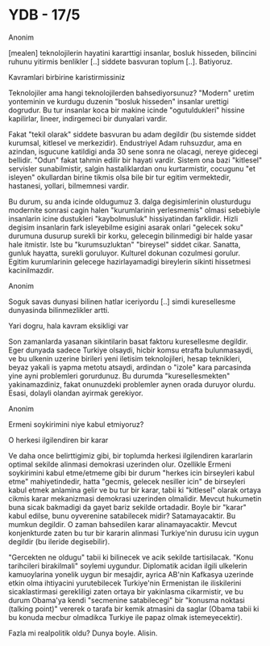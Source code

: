 # YDB - 17/5

Anonim

[mealen] teknolojilerin hayatini kararttigi insanlar, bosluk hisseden, bilincini ruhunu yitirmis benlikler [..] siddete basvuran toplum [..]. Batiyoruz.

Kavramlari birbirine karistirmissiniz

Teknolojiler ama hangi teknolojilerden bahsediyorsunuz? "Modern" uretim yonteminin ve kurdugu duzenin "bosluk hisseden" insanlar urettigi dogrudur. Bu tur insanlar koca bir makine icinde "ogutuldukleri" hissine kapilirlar, lineer, indirgemeci bir dunyalari vardir.

Fakat "tekil olarak" siddete basvuran bu adam degildir (bu sistemde siddet kurumsal, kitlesel ve merkezidir). Endustriyel Adam ruhsuzdur, ama en azindan, isgucune katildigi anda 30 sene sonra ne olacagi, nereye gidecegi bellidir. "Odun" fakat tahmin edilir bir hayati vardir. Sistem ona bazi "kitlesel" servisler sunabilmistir, salgin hastaliklardan onu kurtarmistir, cocugunu "et isleyen" okullardan birine tikmis olsa bile bir tur egitim vermektedir, hastanesi, yollari, bilmemnesi vardir.

Bu durum, su anda icinde oldugumuz 3. dalga degisimlerinin olusturdugu modernite sonrasi cagin halen "kurumlarinin yerlesmemis" olmasi sebebiyle insanlarin icine dustukleri "kaybolmusluk" hissiyatindan farklidir. Hizli degisim insanlarin fark isleyebilme esigini asarak onlari "gelecek soku" durumuna dusurup surekli bir korku, gelecegin bilinmedigi bir halde yasar hale itmistir. Iste bu "kurumsuzluktan" "bireysel" siddet cikar. Sanatta, gunluk hayatta, surekli goruluyor. Kulturel dokunan cozulmesi gorulur. Egitim kurumlarinin gelecege hazirlayamadigi bireylerin sikinti hissetmesi kacinilmazdir.

Anonim

Soguk savas dunyasi bilinen hatlar iceriyordu [..] simdi kuresellesme dunyasinda bilinmezlikler artti.

Yari dogru, hala kavram eksikligi var

Son zamanlarda yasanan sikintilarin basat faktoru kuresellesme degildir. Eger dunyada sadece Turkiye olsaydi, hicbir komsu etrafta bulunmasaydi, ve bu ulkenin uzerine birileri yeni iletisim teknolojileri, hesap teknikleri, beyaz yakali is yapma metotu atsaydi, ardindan o "izole" kara parcasinda yine ayni problemleri gorurdunuz. Bu durumda "kuresellesmekten" yakinamazdiniz, fakat onunuzdeki problemler aynen orada duruyor olurdu. Esasi, dolayli olandan ayirmak gerekiyor.

Anonim

Ermeni soykirimini niye kabul etmiyoruz?

O herkesi ilgilendiren bir karar

Ve daha once belirttigimiz gibi, bir toplumda herkesi ilgilendiren kararlarin optimal sekilde alinmasi demokrasi uzerinden olur. Ozellikle Ermeni soykirimini kabul etme/etmeme gibi bir durum "herkes icin birseyleri kabul etme" mahiyetindedir, hatta "gecmis, gelecek nesiller icin" de birseyleri kabul etmek anlamina gelir ve bu tur bir karar, tabii ki "kitlesel" olarak ortaya cikmis karar mekanizmasi demokrasi uzerinden olmalidir. Mevcut hukumetin buna sicak bakmadigi da gayet bariz sekilde ortadadir. Boyle bir "karar" kabul edilse, bunu oyverenine satabilecek midir? Satamayacaktir. Bu mumkun degildir. O zaman bahsedilen karar alinamayacaktir. Mevcut konjenkturde zaten bu tur bir kararin alinmasi Turkiye'nin durusu icin uygun degildir (bu ileride degisebilir).

"Gercekten ne oldugu" tabii ki bilinecek ve acik sekilde tartisilacak. "Konu tarihcileri birakilmali" soylemi uygundur. Diplomatik acidan ilgili ulkelerin kamuoylarina yonelik uygun bir mesajdir, ayrica AB'nin Kafkasya uzerinde etkin olma ihtiyacini yurutebilecek Turkiye'nin Ermenistan ile iliskilerini sicaklastirmasi gerekliligi zaten ortaya bir yakinlasma cikarmistir, ve bu durum Obama'ya kendi "secmenine satabilecegi" bir "konusma noktasi (talking point)" vererek o tarafa bir kemik atmasini da saglar (Obama tabii ki bu konuda mecbur olmadikca Turkiye ile papaz olmak istemeyecektir).

Fazla mi realpolitik oldu? Dunya boyle. Alisin.
